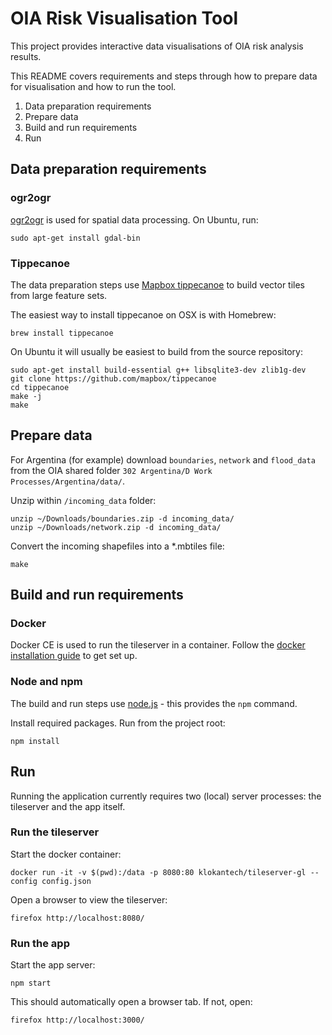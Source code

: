 # OIA Risk Visualisation Tool

This project provides interactive data visualisations of OIA risk analysis results.

This README covers requirements and steps through how to prepare data for visualisation and how
to run the tool.

1. Data preparation requirements
2. Prepare data
3. Build and run requirements
4. Run


## Data preparation requirements

### ogr2ogr

[ogr2ogr](https://www.gdal.org/ogr2ogr.html) is used for spatial data processing. On Ubuntu,
run:

    sudo apt-get install gdal-bin

### Tippecanoe

The data preparation steps use [Mapbox tippecanoe](https://github.com/mapbox/tippecanoe) to
build vector tiles from large feature sets.

The easiest way to install tippecanoe on OSX is with Homebrew:

    brew install tippecanoe

On Ubuntu it will usually be easiest to build from the source repository:

    sudo apt-get install build-essential g++ libsqlite3-dev zlib1g-dev
    git clone https://github.com/mapbox/tippecanoe
    cd tippecanoe
    make -j
    make


## Prepare data

For Argentina (for example) download `boundaries`, `network` and `flood_data` from the OIA
shared folder `302 Argentina/D Work Processes/Argentina/data/`.

Unzip within `/incoming_data` folder:

    unzip ~/Downloads/boundaries.zip -d incoming_data/
    unzip ~/Downloads/network.zip -d incoming_data/

Convert the incoming shapefiles into a *.mbtiles file:

    make


## Build and run requirements

### Docker

Docker CE is used to run the tileserver in a container. Follow the [docker installation
guide](https://docs.docker.com/install/) to get set up.

### Node and npm

The build and run steps use [node.js](https://nodejs.org/) - this provides the `npm` command.

Install required packages. Run from the project root:

    npm install


## Run

Running the application currently requires two (local) server processes: the tileserver and the
app itself.

### Run the tileserver

Start the docker container:

    docker run -it -v $(pwd):/data -p 8080:80 klokantech/tileserver-gl --config config.json

Open a browser to view the tileserver:

    firefox http://localhost:8080/

### Run the app

Start the app server:

    npm start

This should automatically open a browser tab. If not, open:

    firefox http://localhost:3000/
